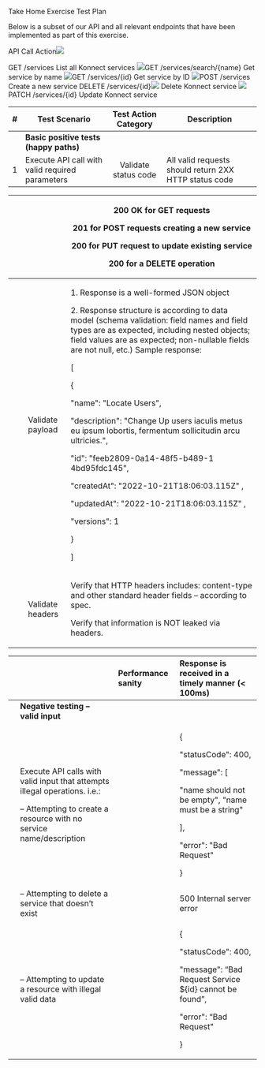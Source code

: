 ﻿Take Home Exercise Test Plan

Below is a subset of our API and all relevant endpoints that have been implemented as part of this exercise.

API Call Action![](Aspose.Words.c2066d6f-1df0-4b84-a30a-73a554f2f5e0.001.png)

GET /services List all Konnect services ![](Aspose.Words.c2066d6f-1df0-4b84-a30a-73a554f2f5e0.001.png)GET /services/search/{name} Get service by name ![](Aspose.Words.c2066d6f-1df0-4b84-a30a-73a554f2f5e0.001.png)GET /services/{id} Get service by ID ![](Aspose.Words.c2066d6f-1df0-4b84-a30a-73a554f2f5e0.001.png)POST /services Create a new service DELETE /services/{id}![](Aspose.Words.c2066d6f-1df0-4b84-a30a-73a554f2f5e0.001.png) Delete Konnect service ![](Aspose.Words.c2066d6f-1df0-4b84-a30a-73a554f2f5e0.001.png)PATCH /services/{id} Update Konnect service



|**#**|**Test Scenario**|**Test Action Category**|**Description**|
| - | - | :-: | - |
||**Basic positive tests (happy paths)**|||
|1|Execute API call with valid required parameters|Validate status code|All valid requests should return 2XX HTTP status code|


||||<p>**200** OK for GET requests</p><p>**201** for POST requests creating a new service</p><p>**200** for PUT request to update existing service</p><p>**200** for a DELETE operation</p>|
| :- | :- | :- | - |
|||Validate payload|<p>1. Response is a well-formed JSON object</p><p>2. Response structure is according to data model (schema validation: field names and field types are as expected, including nested objects; field values are as expected; non-nullable fields are not null, etc.) Sample response:</p><p>[</p><p>{</p><p>"name": "Locate Users",</p><p>"description": "Change Up users iaculis metus eu ipsum lobortis, fermentum sollicitudin arcu ultricies.",</p><p>"id": "feeb2809-0a14-48f5-b489-1 4bd95fdc145",</p><p>"createdAt": "2022-10-21T18:06:03.115Z" ,</p><p>"updatedAt": "2022-10-21T18:06:03.115Z" ,</p><p>"versions": 1</p><p>}</p><p>]</p>|
|||Validate headers|<p>Verify that HTTP headers includes: content-type and other standard header fields – according to spec.</p><p>Verify that information is NOT leaked via headers.</p>|


|||Performance sanity|Response is received in a timely manner (< 100ms)|
| :- | :- | :- | :- |
||**Negative testing – valid input**|||
||<p>Execute API calls with valid input that attempts illegal operations. i.e.:</p><p>– Attempting to create a resource with no service name/description</p>||<p>{</p><p>"statusCode": 400,</p><p>"message": [</p><p>"name should not be empty", "name must be a string"</p><p>],</p><p>"error": "Bad Request"</p><p>}</p>|
||– Attempting to delete a service that doesn’t exist||500 Internal server error|
||– Attempting to update a resource with illegal valid data||<p>{</p><p>"statusCode": 400,</p><p>"message": “Bad Request Service ${id} cannot be found”,</p><p>"error": “Bad Request"</p><p>}</p>|


